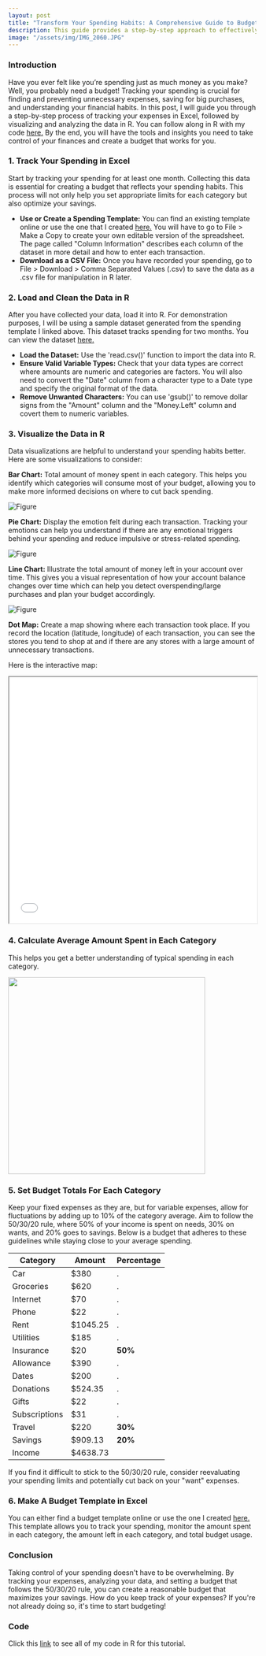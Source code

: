 ```yaml
---
layout: post
title: "Transform Your Spending Habits: A Comprehensive Guide to Budgeting with Data"
description: This guide provides a step-by-step approach to effectively track, visualize, analyze, and budget your spending data using Excel and R, allowing you take control of your finances.
image: "/assets/img/IMG_2060.JPG"
--- 
```


### Introduction

Have you ever felt like you’re spending just as much money as you make? Well, you probably need a budget! Tracking your spending is crucial for finding and preventing unnecessary expenses, saving for big purchases, and understanding your financial habits. In this post, I will guide you through a step-by-step process of tracking your expenses in Excel, followed by visualizing and analyzing the data in R. You can follow along in R with my code [here.]({{site.url}}/{{site.baseurl}}/assets/code/Spending.html) By the end, you will have the tools and insights you need to take control of your finances and create a budget that works for you.

### 1. Track Your Spending in Excel

Start by tracking your spending for at least one month. Collecting this data is essential for creating a budget that reflects your spending habits. This process will not only help you set appropriate limits for each category but also optimize your savings. 

- **Use or Create a Spending Template:** You can find an existing template online or use the one that I created [here.](https://docs.google.com/spreadsheets/d/1nRmzAKheHjwCHECwYgvZ-jERzIlEdcgLmrolszi9r6k/edit?usp=sharing) You will have to go to File > Make a Copy to create your own editable version of the spreadsheet. The page called "Column Information" describes each column of the dataset in more detail and how to enter each transaction.
- **Download as a CSV File:** Once you have recorded your spending, go to File > Download > Comma Separated Values (.csv) to save the data as a .csv file for manipulation in R later.

### 2. Load and Clean the Data in R

After you have collected your data, load it into R. For demonstration purposes, I will be using a sample dataset generated from the spending template I linked above. This dataset tracks spending for two months. You can view the dataset [here.](https://docs.google.com/spreadsheets/d/1N8JQ8nMcRQux7SRm3fgfkLBKPJEKhRZ7ETop2XEZ2qo/edit?usp=sharing)

- **Load the Dataset:** Use the 'read.csv()' function to import the data into R.
- **Ensure Valid Variable Types:** Check that your data types are correct where amounts are numeric and categories are factors. You will also need to convert the "Date" column from a character type to a Date type and specify the original format of the data.
- **Remove Unwanted Characters:** You can use 'gsub()' to remove dollar signs from the "Amount" column and the "Money.Left" column and covert them to numeric variables.

### 3. Visualize the Data in R

Data visualizations are helpful to understand your spending habits better. Here are some visualizations to consider:

**Bar Chart:** Total amount of money spent in each category. This helps you identify which categories will consume most of your budget, allowing you to make more informed decisions on where to cut back spending.

![Figure]({{site.url}}/{{site.baseurl}}/assets/img/barchart.png)

**Pie Chart:** Display the emotion felt during each transaction. Tracking your emotions can help you understand if there are any emotional triggers behind your spending and reduce impulsive or stress-related spending.

![Figure]({{site.url}}/{{site.baseurl}}/assets/img/piechart.png)

**Line Chart:** Illustrate the total amount of money left in your account over time. This gives you a visual representation of how your account balance changes over time which can help you detect overspending/large purchases and plan your budget accordingly.

![Figure]({{site.url}}/{{site.baseurl}}/assets/img/linechart.png)

**Dot Map:** Create a map showing where each transaction took place. If you record the location (latitude, longitude) of each transaction, you can see the stores you tend to shop at and if there are any stores with a large amount of unnecessary transactions.

Here is the interactive map:

<iframe
  src="{{site.url}}/{{site.baseurl}}/assets/img/DotMap/DotMap.html"
  style="width:100%; height:500px;"
></iframe>

### 4. Calculate Average Amount Spent in Each Category

This helps you get a better understanding of typical spending in each category.

<img src="{{site.url}}/{{site.baseurl}}/assets/img/avg.png" alt="" style="width:400px;"/>

### 5. Set Budget Totals For Each Category

Keep your fixed expenses as they are, but for variable expenses, allow for fluctuations by adding up to 10% of the category average. Aim to follow the 50/30/20 rule, where 50% of your income is spent on needs, 30% on wants, and 20% goes to savings. Below is a budget that adheres to these guidelines while staying close to your average spending.

| Category      | Amount      | Percentage  |
|---------------|-------------|-------------|
| Car           | $380        | .           |
| Groceries     | $620        | .           |
| Internet      | $70         | .           |
| Phone         | $22         | .           |
| Rent          | $1045.25    | .           |
| Utilities     | $185        | .           |
| Insurance     | $20         | **50%**     |
| Allowance     | $390        | .           |
| Dates         | $200        | .           |
| Donations     | $524.35     | .           |
| Gifts         | $22         | .           |
| Subscriptions | $31         | .           |
| Travel        | $220        | **30%**     |
| Savings       | $909.13     | **20%**     |
| Income        | $4638.73    |             |

If you find it difficult to stick to the 50/30/20 rule, consider reevaluating your spending limits and potentially cut back on your "want" expenses.

### 6. Make A Budget Template in Excel

You can either find a budget template online or use the one I created [here.](https://docs.google.com/spreadsheets/d/1CY0zr1m8k8nf-adksChmOU86v5BikUKXfYZnffKGkek/edit?usp=sharing) This template allows you to track your spending, monitor the amount spent in each category, the amount left in each category, and total budget usage.

### Conclusion

Taking control of your spending doesn't have to be overwhelming. By tracking your expenses, analyzing your data, and setting a budget that follows the 50/30/20 rule, you can create a reasonable budget that maximizes your savings. How do you keep track of your expenses? If you're not already doing so, it's time to start budgeting!

### Code

Click this [link]({{site.url}}/{{site.baseurl}}/assets/code/Spending.html) to see all of my code in R for this tutorial.